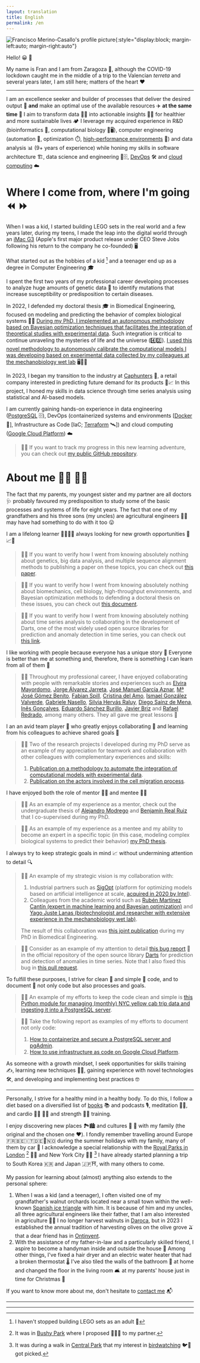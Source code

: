 ```yaml
---
layout: translation
title: English
permalink: /en
---
```


![Francisco Merino-Casallo's profile picture](images/profile-circle-small.png){:style="display:block; margin-left:auto; margin-right:auto"}

Hello! :grinning: :wave:

My name is Fran and I am from Zaragoza :city_sunrise:, although the COVID-19 lockdown caught me in the middle of a trip to the Valencian *terreta* and several years later, I am still here; matters of the heart :heart:

***

I am an excellence seeker and builder of processes that deliver the desired output :bullettrain_front: **and** make an optimal use of the available resources :airplane: **at the same time** :ship: I aim to transform data :microscope::thought_balloon: into actionable insights :pill::bulb: for healthier and more sustainable lives :camping: I leverage my acquired experience in R&D (bioinformatics :dna:, computational biology :microscope::desktop_computer:), computer engineering (automation :robot:, optimization :stopwatch:, [high-performance environments](https://en.wikipedia.org/wiki/High-performance_computing) :rocket:) and data analysis :bar_chart: (9+ years of experience) while honing my skills in software architecture :building_construction:, data science and engineering :abacus::file_cabinet:, [DevOps](https://en.wikipedia.org/wiki/DevOps) :hammer_and_wrench: and [cloud computing](https://en.wikipedia.org/wiki/Cloud_computing) :cloud:

# Where I come from, where I'm going :rewind: :fast_forward:

When I was a kid, I started building LEGO sets in the real world and a few years later, during my teens, I made the leap into the digital world through an [iMac G3](https://en.wikipedia.org/wiki/IMac_G3) (Apple's first major product release under CEO Steve Jobs following his return to the company he co-founded) :desktop_computer:

What started out as the hobbies of a kid [^1] and a teenager end up as a degree in Computer Engineering :mortar_board:

I spent the first two years of my professional career developing processes to analyze huge amounts of genetic data :dna: to identify mutations that increase susceptibility or predisposition to certain diseases.

In 2022, I defended my doctoral thesis :mortar_board: in Biomedical Engineering, focused on modeling and predicting the behavior of complex biological systems :crystal_ball::microscope: [During my PhD, I implemented an autonomous methodology based on Bayesian optimization techniques that facilitates the integration of theoretical studies with experimental data](https://bit.ly/3YWEfpp). Such integration is critical to continue unraveling the mysteries of life and the universe (:four::two:). [I used this novel methodology to autonomously calibrate the computational models I was developing based on experimental data collected by my colleagues at the mechanobiology wet lab](https://bit.ly/3UHVPuY) :desktop_computer::arrows_counterclockwise::microscope:

In 2023, I began my transition to the industry at [Caphunters](https://caphunters.com/en/) :billed_cap:, a retail company interested in predicting future demand for its products :crystal_ball::chart_with_upwards_trend: In this project, I honed my skills in data science through time series analysis using statistical and AI-based models.

I am currently gaining hands-on experience in data engineering ([PostgreSQL](https://www.postgresql.org/) :file_cabinet:), DevOps (containerized systems and environments [[Docker](https://www.docker.com/) :whale2:], Infrastructure as Code [IaC; [Terraform](https://www.terraform.io/) :artificial_satellite:]) and cloud computing ([Google Cloud Platform](https://cloud.google.com/)) :cloud:

> :sassy_man: If you want to track my progress in this new learning adventure, you can check out [my public GitHub repository](https://bit.ly/3Y5erHr).

# About me :man_scientist: :man_technologist:

The fact that my parents, my youngest sister and my partner are all doctors :stethoscope: probably favoured my predisposition to study some of the basic processes and systems of life for eight years. The fact that one of my grandfathers and his three sons (my uncles) are agricultural engineers :man_farmer: may have had something to do with it too :stuck_out_tongue:

I am a lifelong learner :open_book::memo::man_scientist: always looking for new growth opportunities :repeat::chart_with_upwards_trend::rocket:

> :sassy_man: If you want to verify how I went from knowing absolutely nothing about genetics, big data analysis, and multiple sequence alignment methods to publishing a paper on these topics, you can check out [this paper](https://bit.ly/3TEFkPV).

> :sassy_man: If you want to verify how I went from knowing absolutely nothing about biomechanics, cell biology, high-throughput environments, and Bayesian optimization methods to defending a doctoral thesis on these issues, you can check out [this document](https://bit.ly/3ZvdCZz).

> :sassy_man: If you want to verify how I went from knowing absolutely nothing about time series analysis to collaborating in the development of Darts, one of the most widely used open source libraries for prediction and anomaly detection in time series, you can check out [this link](https://bit.ly/4dd3HuU).

I like working with people because everyone has a unique story :bust_in_silhouette: Everyone is better than me at something and, therefore, there is something I can learn from all of them :100:

> :sassy_man: Throughout my professional career, I have enjoyed collaborating with people with remarkable stories and experiences such as [Elvira Mayordomo](http://webdiis.unizar.es/~elvira/), [Jorge Álvarez Jarreta](https://www.linkedin.com/in/jorge-%C3%A1lvarez-jarreta-95a6162a/), [José Manuel García Aznar](https://m2be.unizar.es/people/jmgaraz/), [Mª José Gómez Benito](https://m2be.unizar.es/people/mjose-gomez-benito/), [Fabian Spill](https://www.linkedin.com/in/fabian-spill-37504250/), [Cristina del Amo](https://www.linkedin.com/in/cristinadelamomateos/), [Ismael González Valverde](https://www.linkedin.com/in/ismael-gonzalez-valverde/), [Gabriele Nasello](https://www.linkedin.com/in/gnasello/), [Silvia Hervás Raluy](https://www.linkedin.com/in/silviahervasraluy/), [Diego Saínz de Mena](https://www.linkedin.com/in/diego-sainz-de-mena), [Inês Gonçalves](https://www.linkedin.com/in/inesggoncalves/), [Eduardo Sánchez Burillo](https://www.linkedin.com/in/eduardo-s%C3%A1nchez-burillo-2638b8194/), [Javier Briz](https://www.linkedin.com/in/javier-briz-3a7a0a23/) and [Rafael Redrado](https://www.linkedin.com/in/rafaelredrado), among many others. They all gave me great lessons :orange_heart:

I an an avid team player :busts_in_silhouette: who greatly enjoys collaborating :handshake: and learning from his colleagues to achieve shared goals :dart:

> :sassy_man: Two of the research projects I developed during my PhD serve as an example of my appreciation for teamwork and collaboration with other colleagues with complementary experiences and skills:
> 1. [Publication on a methodology to automate the integration of computational models with experimental data](https://bit.ly/3ZC66w7).
> 2. [Publication on the actors involved in the cell migration process](https://bit.ly/3zww1KQ).

I have enjoyed both the role of mentor :man_teacher: and mentee :man_student:

> :sassy_man: As an example of my experience as a mentor, check out the undergraduate thesis of [Alejandro Modrego](https://bit.ly/4eAGmnV) and [Benjamín Real Ruiz](https://bit.ly/4eh4b4j) that I co-supervised during my PhD.

> :sassy_man: As an example of my experience as a mentee and my ability to become an expert in a specific topic (in this case, modeling complex biological systems to predict their behavior) [my PhD thesis](https://bit.ly/3ZvdCZz).

I always try to keep strategic goals in mind :chart_with_upwards_trend: without undermining attention to detail :mag:

> :sassy_man: An example of my strategic vision is my collaboration with:
> 1. Industrial partners such as [SigOpt](https://sigopt.org/) (platform for optimizing models based on artificial intelligence at scale, [acquired in 2020 by Intel](https://www.intel.com/content/www/us/en/newsroom/news/sigopt-to-scale-ai-productivity-performance.html)).
> 2. Colleagues from the academic world such as [Rubén Martínez Cantín (expert in machine learning and Bayesian optimization)](https://webdiis.unizar.es/~rmcantin/index.php) and [Yago Juste Lanas (biotechnologist and researcher with extensive experience in the mechanobiology wet lab)](https://www.linkedin.com/in/yagojustelanas/).
>
> The result of this collaboration was [this joint publication](https://bit.ly/3ZC66w7) during my PhD in Biomedical Engineering.

> :sassy_man: Consider as an example of my attention to detail [this bug report](https://bit.ly/4eQwgiS) :bug: in the official repository of the open source library [Darts](https://unit8co.github.io/darts/) for prediction and detection of anomalies in time series. Note that I also fixed this bug in [this pull request](https://bit.ly/4dd3HuU).

To fulfill these purposes, I strive for clean :sponge: and simple :beginner: code, and to document :pencil: not only code but also processes and goals.

> :sassy_man: An example of my efforts to keep the code clean and simple is [this Python module for managing (monthly) NYC yellow cab trip data and ingesting it into a PostgreSQL server](https://bit.ly/3N7fBMd).

> :sassy_man: Take the following report as examples of my efforts to document not only code:
> 1. [How to containerize and secure a PostgreSQL server and pgAdmin](https://bit.ly/3N6ofKU).
> 2. [How to use infrastructure as code on Google Cloud Platform](https://bit.ly/4eHnXWA).

As someone with a growth mindset, I seek opportunities for skills training :writing_hand:, learning new techniques :construction_worker_man:, gaining experience with novel technologies :hammer_and_wrench:, and developing and implementing best practices :nerd_face:

***

Personally, I strive for a healthy mind in a healthy body. To do this, I follow a diet based on a diversified list of [books](https://bit.ly/3N5FOuq) :books: and podcasts :studio_microphone:, meditation :lotus_position_man:, and cardio :running_man: :swimming_man: and strength :weight_lifting_man: training.

I enjoy discovering new places :national_park::cityscape: and cultures :japanese_ogre: :european_castle: with my family (the original and the chosen one :heart:). I fondly remember travelling around Europe :fr::belgium::it::de::scotland::norway: during the summer holidays with my family, many of them by car :minibus: I acknowledge a special relationship with the [Royal Parks in London](https://www.royalparks.org.uk/) [^2] :deer::deciduous_tree: and New York City :taxi::statue_of_liberty: [^3] I have already started planning a trip to South Korea :kr: and Japan :jp::shinto_shrine:, with many others to come.

My passion for learning about (almost) anything also extends to the personal sphere:

1. When I was a kid (and a teenager), I often visited one of my grandfather's walnut orchards located near a small town within the well-known [Spanish ice triangle](https://fascinatingspain.com/place-to-visit/what-to-see-in-aragon/what-to-see-in-teruel/the-ice-triangle-this-is-the-coldest-corner-of-spain/) with him. It is because of him and my uncles, all three agricultural engineers like their father, that I am also interested in agriculture :seedling::ear_of_rice: I no longer harvest walnuts in [Daroca](https://www.spain.info/en/destination/daroca/), but in 2023 I established the annual tradition of harvesting olives on the olive grove :olive: that a dear friend has in [Ontinyent](https://www.comunitatvalenciana.com/en/valencia/ontinyent).
2. With the assistance of my father-in-law and a particularly skilled friend, I aspire to become a handyman inside and outside the house :toolbox: Among other things, I've fixed a hair dryer and an electric water heater that had a broken thermostat :thermometer: I've also tiled the walls of the bathroom :bathtub: at home and changed the floor in the living room :couch_and_lamp: at my parents' house just in time for Christmas :christmas_tree:

If you want to know more about me, don't hesitate to [contact me](mailto:francisco.merinocasallo+githubio@gmail.com?subject=[GitHub%20Page]%20Hi!) :mailbox_with_mail:

***
***

[^1]: I haven't stopped building LEGO sets as an adult :shushing_face:
[^2]: It was in [Bushy Park](https://www.royalparks.org.uk/visit/parks/bushy-park) where I proposed :kneeling_man::ring: to my partner.
[^3]: It was during a walk in [Central Park](https://www.centralparknyc.org/) that my interest in [birdwatching](https://en.wikipedia.org/wiki/Birdwatching) :bird::telescope: got picked.